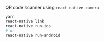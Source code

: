 QR code scanner using `react-native-camera`

```sh
yarn
react-native link
react-native run-ios
# or
react-native run-android
```
